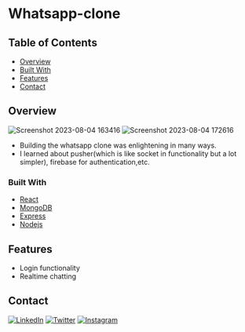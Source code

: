 # Whatsapp-clone

## Table of Contents

- [Overview](#overview)
- [Built With](#built-with)
- [Features](#features)
- [Contact](#contact)

## Overview

![Screenshot 2023-08-04 163416](https://github.com/bibek-bhusal03/Whatsapp-clone/assets/120349016/173d2e2d-9387-43ea-a029-ab3b9271589e)
![Screenshot 2023-08-04 172616](https://github.com/bibek-bhusal03/Whatsapp-clone/assets/120349016/254cb804-6270-4b50-9cf7-bb93138d2ffb)

- Building the whatsapp clone was enlightening in many ways.
- I learned about pusher(which is like socket in functionality but a lot simpler), firebase for authentication,etc.

### Built With

- [React](https://react.dev/)
- [MongoDB](https://www.mongodb.com/)
- [Express](https://expressjs.com/)
- [Nodejs](https://nodejs.org/en)

## Features

- Login functionality
- Realtime chatting

## Contact

[![LinkedIn](https://www.svgrepo.com/show/448234/linkedin.svg)](https://www.linkedin.com/in/bibekbhusal1/)
[![Twitter](https://www.svgrepo.com/show/508974/twitter-2.svg)](https://twitter.com/bibekbhsl)
[![Instagram](https://www.svgrepo.com/show/521711/instagram.svg)](https://www.instagram.com/bibek_bhusal_/)
